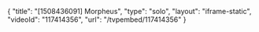 {
    "title": "[1508436091] Morpheus",
    "type": "solo",
    "layout": "iframe-static",
    "videoId": "117414356",
    "url": "\/tvpembed\/117414356"
}